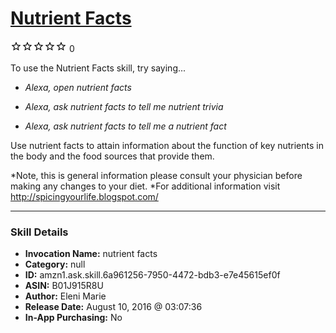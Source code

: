 # [Nutrient Facts](http://alexa.amazon.com/#skills/amzn1.ask.skill.6a961256-7950-4472-bdb3-e7e45615ef0f)
![0 stars](../../images/ic_star_border_black_18dp_1x.png)![0 stars](../../images/ic_star_border_black_18dp_1x.png)![0 stars](../../images/ic_star_border_black_18dp_1x.png)![0 stars](../../images/ic_star_border_black_18dp_1x.png)![0 stars](../../images/ic_star_border_black_18dp_1x.png) 0

To use the Nutrient Facts skill, try saying...

* *Alexa, open nutrient facts*

* *Alexa, ask nutrient facts to tell me nutrient trivia*

* *Alexa, ask nutrient facts to tell me a nutrient fact*

Use nutrient facts to attain information about the function of key nutrients in the body and the food sources that provide them.

*Note, this is general information please consult your physician before making any changes to your diet.
*For additional information visit http://spicingyourlife.blogspot.com/

***

### Skill Details

* **Invocation Name:** nutrient facts
* **Category:** null
* **ID:** amzn1.ask.skill.6a961256-7950-4472-bdb3-e7e45615ef0f
* **ASIN:** B01J915R8U
* **Author:** Eleni Marie
* **Release Date:** August 10, 2016 @ 03:07:36
* **In-App Purchasing:** No
